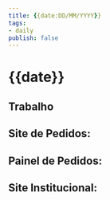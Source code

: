 ```yaml
---
title: {{date:DD/MM/YYYY}}
tags:
- daily
publish: false
---
```

# {{date}}

## Trabalho

**Site de Pedidos:**
- 

**Painel de Pedidos:**
- 

**Site Institucional:**
- 